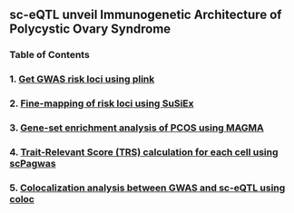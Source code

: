 ## sc-eQTL unveil Immunogenetic Architecture of Polycystic Ovary Syndrome

### Table of Contents

### **1. [Get GWAS risk loci using plink](src/get_locis.R)**

### 2. [Fine-mapping of risk loci using SuSiEx](src/get_locis.R)

### 3. [Gene-set enrichment analysis of PCOS using MAGMA](src/magma.R)

### 4. [Trait-Relevant Score (TRS) calculation for each cell using scPagwas](src/scPagwas.R)

### 5. [Colocalization analysis between GWAS and sc-eQTL using coloc](src/colocalization.R)

